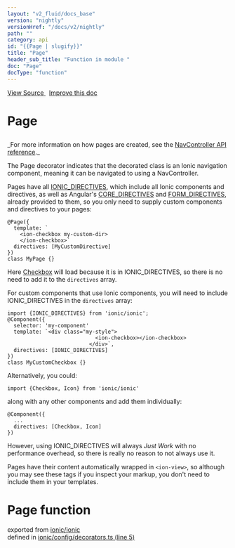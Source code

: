 ```yaml
---
layout: "v2_fluid/docs_base"
version: "nightly"
versionHref: "/docs/v2/nightly"
path: ""
category: api
id: "{{Page | slugify}}"
title: "Page"
header_sub_title: "Function in module "
doc: "Page"
docType: "function"
---
```



<div class="improve-docs">
  <a href='http://github.com/driftyco/ionic2/tree/master/ionic/config/decorators.ts#L4'>
    View Source
  </a>
  &nbsp;
  <a href='http://github.com/driftyco/ionic2/edit/master/ionic/config/decorators.ts#L4'>
    Improve this doc
  </a>
</div>




<h1 class="api-title">

  Page



</h1>





<p>_For more information on how pages are created, see the <a href="../../components/nav/NavController/#creating_pages">NavController API
reference</a>._</p>
<p>The Page decorator indicates that the decorated class is an Ionic
navigation component, meaning it can be navigated to using a NavController.</p>
<p>Pages have all <a href="../IONIC_DIRECTIVES/">IONIC_DIRECTIVES</a>, which include
all Ionic components and directives, as well as Angular&#39;s <a href="https://angular.io/docs/js/latest/api/core/CORE_DIRECTIVES-const.html">CORE_DIRECTIVES</a>
and <a href="https://angular.io/docs/js/latest/api/core/FORM_DIRECTIVES-const.html">FORM_DIRECTIVES</a>,
already provided to them, so you only need to supply custom components and
directives to your pages:</p>
<pre><code class="lang-ts">@Page({
  template: `
    &lt;ion-checkbox my-custom-dir&gt;
    &lt;/ion-checkbox&gt;`
  directives: [MyCustomDirective]
})
class MyPage {}
</code></pre>
<p>Here <a href="../../../components/checkbox/Checkbox/">Checkbox</a> will load because
it is in IONIC_DIRECTIVES, so there is no need to add it to the <code>directives</code>
array.</p>
<p>For custom components that use Ionic components, you will need to include
IONIC_DIRECTIVES in the <code>directives</code> array:</p>
<pre><code class="lang-ts">import {IONIC_DIRECTIVES} from &#39;ionic/ionic&#39;;
@Component({
  selector: &#39;my-component&#39;
  template: `&lt;div class=&quot;my-style&quot;&gt;
                            &lt;ion-checkbox&gt;&lt;/ion-checkbox&gt;
                          &lt;/div&gt;`,
  directives: [IONIC_DIRECTIVES]
})
class MyCustomCheckbox {}
</code></pre>
<p>Alternatively, you could:</p>
<pre><code class="lang-ts">import {Checkbox, Icon} from &#39;ionic/ionic&#39;
</code></pre>
<p>along with any other components and add them individually:</p>
<pre><code>@Component({
  ...
  directives: [Checkbox, Icon]
})
</code></pre>
<p>However, using IONIC_DIRECTIVES will always <em>Just Work</em> with no
performance overhead, so there is really no reason to not always use it.</p>
<p>Pages have their content automatically wrapped in <code>&lt;ion-view&gt;</code>, so although
you may see these tags if you inspect your markup, you don&#39;t need to include
them in your templates.</p>


<h1 class="class export">Page <span class="type">function</span></h1>
<p class="module">exported from <a href='undefined'>ionic/ionic</a><br/>
defined in <a href="https://github.com/driftyco/ionic2/tree/master/ionic/config/decorators.ts#L5-L78">ionic/config/decorators.ts (line 5)</a>
</p>


